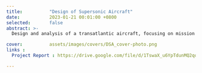 ```yaml
---
title:          "Design of Supersonic Aircraft"
date:           2023-01-21 00:01:00 +0800
selected:       false
abstract: >-
  Design and analysis of a transatlantic aircraft, focusing on mission specifications, powerplant data, and historical performance. Estimation of aircraft weight, powerplant selection, and constraints such as thrust-loading, wing loading, and take-off distance, followed by detailed designs of the wing, fuselage, tail, and engine.

cover:          assets/images/covers/DSA_cover-photo.png
links :
  Project Report : https://drive.google.com/file/d/1TswaX_u6YpTdunMQ2qoPd8O9eXoqOBs2/view?usp=drive_link

---
```

